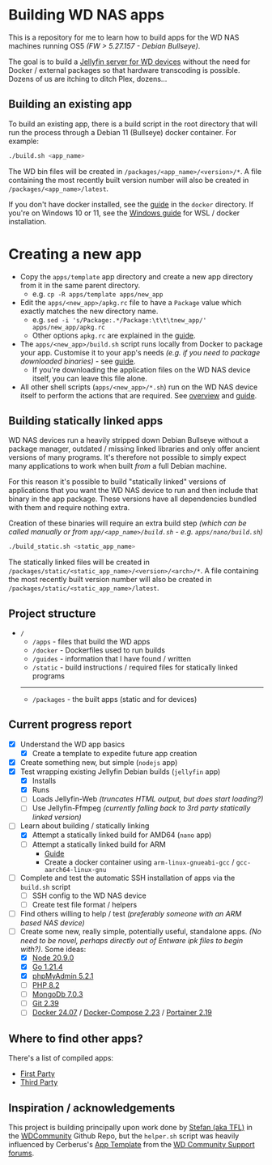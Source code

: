 # Building WD NAS apps

This is a repository for me to learn how to build apps for the WD NAS machines running OS5 *(FW > 5.27.157 - Debian Bullseye)*.

The goal is to build a [Jellyfin server for WD devices](https://features.jellyfin.org/posts/220/port-to-wd-nas-western-digital-pr4100) without the need for Docker / external packages so that hardware transcoding is possible. Dozens of us are itching to ditch Plex, dozens...

## Building an existing app

To build an existing app, there is a build script in the root directory that will run the process through a Debian 11 (Bullseye) docker container. For example:

```bash
./build.sh <app_name>
```

The WD bin files will be created in `/packages/<app_name>/<version>/*`. A file containing the most recently built version number will also be created in `/packages/<app_name>/latest`.

If you don't have docker installed, see the [guide](docker/README.md) in the `docker` directory. If you're on Windows 10 or 11, see the [Windows guide](docker/WINDOWS.md) for WSL / docker installation.

# Creating a new app

- Copy the `apps/template` app directory and create a new app directory from it in the same parent directory.
  - e.g. `cp -R apps/template apps/new_app`
- Edit the `apps/<new_app>/apkg.rc` file to have a `Package` value which exactly matches the new directory name.
  - e.g. `sed -i 's/Package:.*/Package:\t\t\tnew_app/' apps/new_app/apkg.rc`
  - Other options `apkg.rc` are explained in the [guide](guides/README.md).
- The `apps/<new_app>/build.sh` script runs locally from Docker to package your app. Customise it to your app's needs *(e.g. if you need to package downloaded binaries)* - see [guide](apps/README.md).
  - If you're downloading the application files on the WD NAS device itself, you can leave this file alone.
- All other shell scripts (`apps/<new_app>/*.sh`) run on the WD NAS device itself to perform the actions that are required. See [overview](guides/README.md) and [guide](apps/README.md).

## Building statically linked apps

WD NAS devices run a heavily stripped down Debian Bullseye without a package manager, outdated / missing linked libraries and only offer ancient versions of many programs. It's therefore not possible to simply expect many applications to work when built *from* a full Debian machine.

For this reason it's possible to build "statically linked" versions of applications that you want the WD NAS device to run and then include that binary in the app package. These versions have all dependencies bundled with them and require nothing extra.

Creation of these binaries will require an extra build step *(which can be called manually or from `app/<app_name>/build.sh` - e.g. `apps/nano/build.sh`)*

```bash
./build_static.sh <static_app_name>
```

The statically linked files will be created in `/packages/static/<static_app_name>/<version>/<arch>/*`. A file containing the most recently built version number will also be created in `/packages/static/<static_app_name>/latest`.

## Project structure

- `/`
  - `/apps`     - files that build the WD apps
  - `/docker`   - Dockerfiles used to run builds
  - `/guides`   - information that I have found / written
  - `/static`   - build instructions / required files for statically linked programs
  - ---
  - `/packages` - the built apps (static and for devices)

## Current progress report

- [x] Understand the WD app basics
  - [x] Create a template to expedite future app creation
- [x] Create something new, but simple (`nodejs` app)
- [x] Test wrapping existing Jellyfin Debian builds (`jellyfin` app)
  - [x] Installs
  - [x] Runs
  - [ ] Loads Jellyfin-Web *(truncates HTML output, but does start loading?)*
  - [ ] Use Jellyfin-Ffmpeg *(currently falling back to 3rd party statically linked version)*
- [ ] Learn about building / statically linking
  - [x] Attempt a statically linked build for AMD64 (`nano` app)
  - [ ] Attempt a statically linked build for ARM
    - [Guide](https://jensd.be/1126/linux/cross-compiling-for-arm-or-aarch64-on-debian-or-ubuntu)
    - Create a docker container using `arm-linux-gnueabi-gcc` / `gcc-aarch64-linux-gnu`
- [ ] Complete and test the automatic SSH installation of apps via the `build.sh` script
  - [ ] SSH config to the WD NAS device
  - [ ] Create test file format / helpers
- [ ] Find others willing to help / test *(preferably someone with an ARM based NAS device)*
- [ ] Create some new, really simple, potentially useful, standalone apps. *(No need to be novel, perhaps directly out of Entware ipk files to begin with?)*. Some ideas:
  - [x] [Node 20.9.0](https://nodejs.org/dist/v20.9.0/node-v20.9.0-linux-x64.tar.xz)
  - [x] [Go 1.21.4](https://go.dev/dl/go1.21.4.linux-amd64.tar.gz)
  - [x] [phpMyAdmin 5.2.1](https://files.phpmyadmin.net/phpMyAdmin/5.2.1/phpMyAdmin-5.2.1-all-languages.tar.gz)
  - [ ] [PHP 8.2](https://bin.entware.net/x64-k3.2/php8-fpm_8.2.8-1_x64-3.2.ipk)
  - [ ] [MongoDb 7.0.3](https://repo.mongodb.org/apt/debian/dists/bullseye/mongodb-org/7.0/main/binary-amd64/mongodb-org-server_7.0.3_amd64.deb)
  - [ ] [Git 2.39](https://bin.entware.net/x64-k3.2/git_2.39.2-1_x64-3.2.ipk)
  - [ ] [Docker 24.07](https://download.docker.com/linux/static/stable/x86_64/docker-24.0.7.tgz) / [Docker-Compose 2.23](https://github.com/docker/compose/releases/download/v2.23.1/docker-compose-linux-x86_64) / [Portainer 2.19](https://github.com/portainer/portainer/releases/download/2.19.2/portainer-2.19.2-linux-amd64.tar.gz)

## Where to find other apps?

There's a list of compiled apps:

- [First Party](https://community.wd.com/t/apps-my-cloud-os5-apps-matrix/286467)
- [Third Party](https://community.wd.com/t/apps-my-cloud-os5-apps-matrix-third-party/286505)

## Inspiration / acknowledgements

This project is building principally upon work done by [Stefan (aka TFL)](https://github.com/stefaang) in the [WDCommunity](https://github.com/WDCommunity/wdpksrc/) Github Repo, but the `helper.sh` script was heavily influenced by Cerberus's [App Template](https://drive.google.com/uc?export=download&id=1Qds0Nh2o4DPlGG6WfIlXLkcChsZlqrp7) from the [WD Community Support forums](https://community.wd.com/t/my-cloud-os5-app-template/286542).